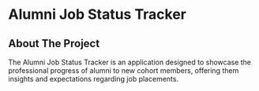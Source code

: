 #  Alumni Job Status Tracker

## About The Project

The Alumni Job Status Tracker is an application designed to showcase the professional progress of alumni to new cohort members, offering them insights and expectations regarding job placements.


